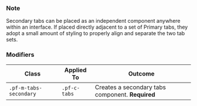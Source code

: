 ### Note

Secondary tabs can be placed as an independent component anywhere within an interface. If placed directly adjacent to a set of Primary tabs, they adopt a small amount of styling to properly align and separate the two tab sets.

### Modifiers

| Class | Applied To | Outcome |
| -- | -- | -- |
| `.pf-m-tabs-secondary` | `.pf-c-tabs` | Creates a secondary tabs component. **Required** |
